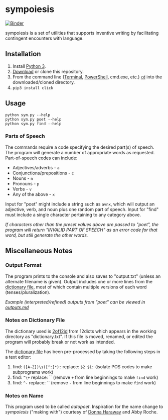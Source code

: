 # sympoiesis

[![Binder](https://mybinder.org/badge_logo.svg)](https://mybinder.org/v2/gh/tylerdq/sympoiesis/jupyter?filepath=sym.ipynb)

sympoiesis is a set of utilities that supports inventive writing by facilitating contingent encounters with language.

## Installation
1. Install [Python 3](https://www.python.org/downloads/).
2. [Download](https://github.com/tylerdq/sympoiesis/archive/master.zip) or clone this repository.
3. From the command line ([Terminal](https://blog.galvanize.com/how-to-use-the-terminal-command-line/), [PowerShell](https://docs.microsoft.com/en-us/powershell/scripting/getting-started/getting-started-with-windows-powershell?view=powershell-6), cmd.exe, etc.) [`cd`](https://www.git-tower.com/learn/git/ebook/en/command-line/appendix/command-line-101) into the downloaded/cloned directory.
4. `pip3 install click`

## Usage
`python sym.py --help`  
`python sym.py poet --help`  
`python sym.py find --help`

### Parts of Speech
The commands require a code specifying the desired part(s) of speech. The program will generate a number of appropriate words as requested. Part-of-speech codes can include:

* Adjectives/adverbs - `a`
* Conjunctions/prepositions - `c`
* Nouns - `n`
* Pronouns - `p`
* Verbs - `v`
* Any of the above - `x`

Input for "poet" might include a string such as `avnx`, which will output an adjective, verb, and noun plus one random part of speech. Input for "find" must include a single character pertaining to any category above.

*If characters other than the preset values above are passed to "poet", the program will return "INVALID PART OF SPEECH" as an error code for that word, but still generate the other words.*

## Miscellaneous Notes
### Output Format
The program prints to the console and also saves to "output.txt" (unless an alternate filename is given). Output includes one or more lines from the [dictionary file](words.txt), most of which contain multiple versions of each word (tenses/pluralization).

*Example (interpreted/refined) outputs from "poet" can be viewed in [outputs.md](outputs.md)*

### Notes on Dictionary File
The dictionary used is [2of12id](http://wordlist.aspell.net/alt12dicts-infl-readme/) from 12dicts which appears in the working directory as "dictionary.txt". If this file is moved, renamed, or edited the program will probably break or not work as intended.

The [dictionary file](dictionary.txt) has been pre-processed by taking the following steps in a text editor:  
1. find: `([A-Z])\s([^:]*):` replace: `$2 $1:` (isolate POS codes to make subprograms work)
2. find: `^\+` replace: `` (remove `+` from line beginnings to make `find` work)
3. find: `^-` replace: `` (remove `-` from line beginnings to make `find` work)

### Notes on Name
This program used to be called *autopoet*. Inspiration for the name change to *sympoiesis* ("making with") courtesy of [Donna Haraway](https://slowrotation.memoryoftheworld.org/Donna%20J.%20Haraway/Staying%20With%20the%20Trouble_%20Making%20K%20(31237)/Staying%20With%20the%20Trouble_%20Makin%20-%20Donna%20J.%20Haraway.pdf#page=22) and Abby Roche.